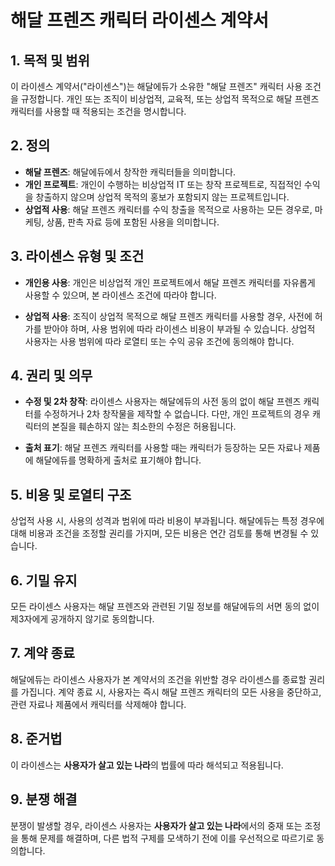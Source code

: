# 해달 프렌즈 캐릭터 라이센스 계약서

## 1. 목적 및 범위

이 라이센스 계약서("라이센스")는 해달에듀가 소유한 "해달 프렌즈" 캐릭터 사용 조건을 규정합니다. 개인 또는 조직이 비상업적, 교육적, 또는 상업적 목적으로 해달 프렌즈 캐릭터를 사용할 때 적용되는 조건을 명시합니다.


## 2. 정의

- **해달 프렌즈**: 해달에듀에서 창작한 캐릭터들을 의미합니다.
- **개인 프로젝트**: 개인이 수행하는 비상업적 IT 또는 창작 프로젝트로, 직접적인 수익을 창출하지 않으며 상업적 목적의 홍보가 포함되지 않는 프로젝트입니다.
- **상업적 사용**: 해달 프렌즈 캐릭터를 수익 창출을 목적으로 사용하는 모든 경우로, 마케팅, 상품, 판촉 자료 등에 포함된 사용을 의미합니다.


## 3. 라이센스 유형 및 조건

- **개인용 사용**: 개인은 비상업적 개인 프로젝트에서 해달 프렌즈 캐릭터를 자유롭게 사용할 수 있으며, 본 라이센스 조건에 따라야 합니다.
  
- **상업적 사용**: 조직이 상업적 목적으로 해달 프렌즈 캐릭터를 사용할 경우, 사전에 허가를 받아야 하며, 사용 범위에 따라 라이센스 비용이 부과될 수 있습니다. 상업적 사용자는 사용 범위에 따라 로열티 또는 수익 공유 조건에 동의해야 합니다.


## 4. 권리 및 의무

- **수정 및 2차 창작**: 라이센스 사용자는 해달에듀의 사전 동의 없이 해달 프렌즈 캐릭터를 수정하거나 2차 창작물을 제작할 수 없습니다. 다만, 개인 프로젝트의 경우 캐릭터의 본질을 훼손하지 않는 최소한의 수정은 허용됩니다.

- **출처 표기**: 해달 프렌즈 캐릭터를 사용할 때는 캐릭터가 등장하는 모든 자료나 제품에 해달에듀를 명확하게 출처로 표기해야 합니다.


## 5. 비용 및 로열티 구조

상업적 사용 시, 사용의 성격과 범위에 따라 비용이 부과됩니다. 해달에듀는 특정 경우에 대해 비용과 조건을 조정할 권리를 가지며, 모든 비용은 연간 검토를 통해 변경될 수 있습니다.


## 6. 기밀 유지

모든 라이센스 사용자는 해달 프렌즈와 관련된 기밀 정보를 해달에듀의 서면 동의 없이 제3자에게 공개하지 않기로 동의합니다.


## 7. 계약 종료

해달에듀는 라이센스 사용자가 본 계약서의 조건을 위반할 경우 라이센스를 종료할 권리를 가집니다. 계약 종료 시, 사용자는 즉시 해달 프렌즈 캐릭터의 모든 사용을 중단하고, 관련 자료나 제품에서 캐릭터를 삭제해야 합니다.


## 8. 준거법

이 라이센스는 **사용자가 살고 있는 나라**의 법률에 따라 해석되고 적용됩니다.


## 9. 분쟁 해결

분쟁이 발생할 경우, 라이센스 사용자는 **사용자가 살고 있는 나라**에서의 중재 또는 조정을 통해 문제를 해결하며, 다른 법적 구제를 모색하기 전에 이를 우선적으로 따르기로 동의합니다.
